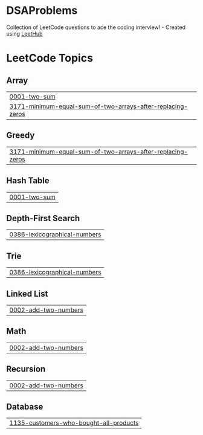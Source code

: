 # DSAProblems
Collection of LeetCode questions to ace the coding interview! - Created using [LeetHub](https://github.com/QasimWani/LeetHub)

<!---LeetCode Topics Start-->
# LeetCode Topics
## Array
|  |
| ------- |
| [0001-two-sum](https://github.com/abhinav3105/DSAProblemsLeetCode/tree/master/0001-two-sum) |
| [3171-minimum-equal-sum-of-two-arrays-after-replacing-zeros](https://github.com/abhinav3105/DSAProblemsLeetCode/tree/master/3171-minimum-equal-sum-of-two-arrays-after-replacing-zeros) |
## Greedy
|  |
| ------- |
| [3171-minimum-equal-sum-of-two-arrays-after-replacing-zeros](https://github.com/abhinav3105/DSAProblemsLeetCode/tree/master/3171-minimum-equal-sum-of-two-arrays-after-replacing-zeros) |
## Hash Table
|  |
| ------- |
| [0001-two-sum](https://github.com/abhinav3105/DSAProblemsLeetCode/tree/master/0001-two-sum) |
## Depth-First Search
|  |
| ------- |
| [0386-lexicographical-numbers](https://github.com/abhinav3105/DSAProblemsLeetCode/tree/master/0386-lexicographical-numbers) |
## Trie
|  |
| ------- |
| [0386-lexicographical-numbers](https://github.com/abhinav3105/DSAProblemsLeetCode/tree/master/0386-lexicographical-numbers) |
## Linked List
|  |
| ------- |
| [0002-add-two-numbers](https://github.com/abhinav3105/DSAProblemsLeetCode/tree/master/0002-add-two-numbers) |
## Math
|  |
| ------- |
| [0002-add-two-numbers](https://github.com/abhinav3105/DSAProblemsLeetCode/tree/master/0002-add-two-numbers) |
## Recursion
|  |
| ------- |
| [0002-add-two-numbers](https://github.com/abhinav3105/DSAProblemsLeetCode/tree/master/0002-add-two-numbers) |
## Database
|  |
| ------- |
| [1135-customers-who-bought-all-products](https://github.com/abhinav3105/DSAProblemsLeetCode/tree/master/1135-customers-who-bought-all-products) |
<!---LeetCode Topics End-->